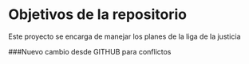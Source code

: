 # Objetivos de la repositorio

Este proyecto se encarga de manejar los planes de la liga de la justicia

###Nuevo cambio desde GITHUB para conflictos
